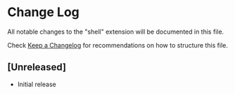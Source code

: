 # Change Log

All notable changes to the "shell" extension will be documented in this file.

Check [Keep a Changelog](http://keepachangelog.com/) for recommendations on how to structure this file.

## [Unreleased]

- Initial release
